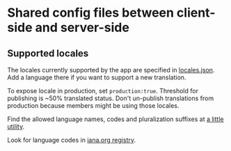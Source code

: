 # Shared config files between client-side and server-side

## Supported locales

The locales currently supported by the app are specified in [locales.json](./locales.json). Add a language there if you want to support a new translation.

To expose locale in production, set `production:true`. Threshold for publishing is ~50% translated status. Don't un-publish translations from production because members might be using those locales.

Find the allowed language names, codes and pluralization suffixes at [a little utility](https://jsfiddle.net/jamuhl/3sL01fn0/#tabs=result).

Look for language codes in [iana.org registry](https://www.iana.org/assignments/language-subtag-registry/language-subtag-registry).
